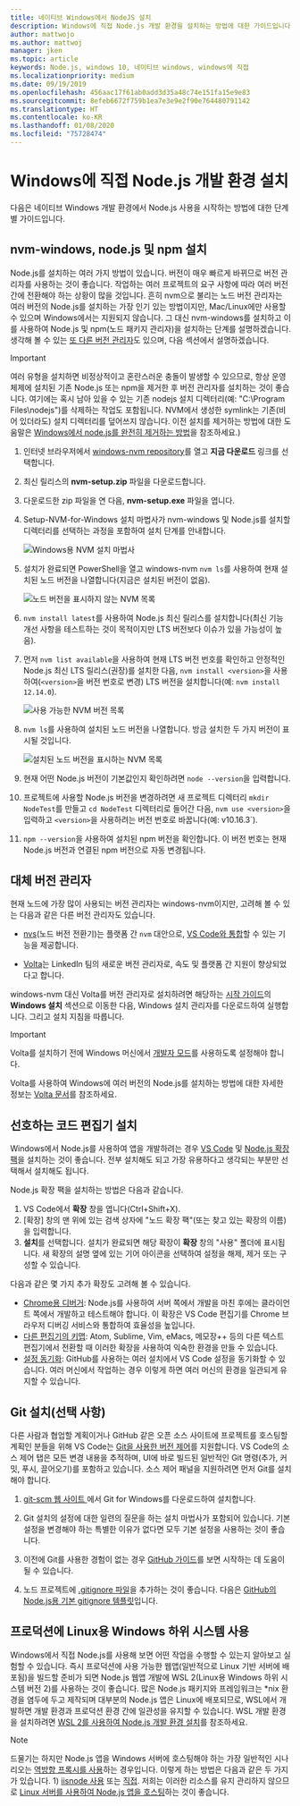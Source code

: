 ```yaml
---
title: 네이티브 Windows에서 NodeJS 설치
description: Windows에 직접 Node.js 개발 환경을 설치하는 방법에 대한 가이드입니다.
author: mattwojo
ms.author: mattwoj
manager: jken
ms.topic: article
keywords: Node.js, windows 10, 네이티브 windows, windows에 직접
ms.localizationpriority: medium
ms.date: 09/19/2019
ms.openlocfilehash: 456aac17f61ab0add3d35a48c74e151fa15e9e83
ms.sourcegitcommit: 8efeb6672f759b1ea7e3e9e2f90e764480791142
ms.translationtype: HT
ms.contentlocale: ko-KR
ms.lasthandoff: 01/08/2020
ms.locfileid: "75728474"
---
```

# <a name="set-up-your-nodejs-development-environment-directly-on-windows"></a>Windows에 직접 Node.js 개발 환경 설치

다음은 네이티브 Windows 개발 환경에서 Node.js 사용을 시작하는 방법에 대한 단계별 가이드입니다.

## <a name="install-nvm-windows-nodejs-and-npm"></a>nvm-windows, node.js 및 npm 설치

Node.js를 설치하는 여러 가지 방법이 있습니다. 버전이 매우 빠르게 바뀌므로 버전 관리자를 사용하는 것이 좋습니다. 작업하는 여러 프로젝트의 요구 사항에 따라 여러 버전 간에 전환해야 하는 상황이 많을 것입니다. 흔히 nvm으로 불리는 노드 버전 관리자는 여러 버전의 Node.js를 설치하는 가장 인기 있는 방법이지만, Mac/Linux에만 사용할 수 있으며 Windows에서는 지원되지 않습니다. 그 대신 nvm-windows를 설치하고 이를 사용하여 Node.js 및 npm(노드 패키지 관리자)을 설치하는 단계를 설명하겠습니다. 생각해 볼 수 있는 [또 다른 버전 관리자](#alternative-version-managers)도 있으며, 다음 섹션에서 설명하겠습니다.

> [!IMPORTANT]
> 여러 유형을 설치하면 비정상적이고 혼란스러운 충돌이 발생할 수 있으므로, 항상 운영 체제에 설치된 기존 Node.js 또는 npm을 제거한 후 버전 관리자를 설치하는 것이 좋습니다. 여기에는 혹시 남아 있을 수 있는 기존 nodejs 설치 디렉터리(예: "C:\Program Files\nodejs")를 삭제하는 작업도 포함됩니다. NVM에서 생성한 symlink는 기존(비어 있더라도) 설치 디렉터리를 덮어쓰지 않습니다. 이전 설치를 제거하는 방법에 대한 도움말은 [Windows에서 node.js를 완전히 제거하는 방법](https://stackoverflow.com/questions/20711240/how-to-completely-remove-node-js-from-windows)을 참조하세요.)

1. 인터넷 브라우저에서 [windows-nvm repository](https://github.com/coreybutler/nvm-windows#node-version-manager-nvm-for-windows)를 열고 **지금 다운로드** 링크를 선택합니다.
2. 최신 릴리스의 **nvm-setup.zip** 파일을 다운로드합니다.
3. 다운로드한 zip 파일을 연 다음, **nvm-setup.exe** 파일을 엽니다.
4. Setup-NVM-for-Windows 설치 마법사가 nvm-windows 및 Node.js를 설치할 디렉터리를 선택하는 과정을 포함하여 설치 단계를 안내합니다.

    ![Windows용 NVM 설치 마법사](../images/install-nvm-for-windows-wizard.png)

5. 설치가 완료되면 PowerShell을 열고 windows-nvm `nvm ls`를 사용하여 현재 설치된 노드 버전을 나열합니다(지금은 설치된 버전이 없음).

    ![노드 버전을 표시하지 않는 NVM 목록](../images/windows-nvm-powershell-no-node.png)

6. `nvm install latest`를 사용하여 Node.js 최신 릴리스를 설치합니다(최신 기능 개선 사항을 테스트하는 것이 목적이지만 LTS 버전보다 이슈가 있을 가능성이 높음).
7. 먼저 `nvm list available`을 사용하여 현재 LTS 버전 번호를 확인하고 안정적인 Node.js 최신 LTS 릴리스(권장)를 설치한 다음, `nvm install <version>`을 사용하여(`<version>`을 버전 번호로 변경) LTS 버전을 설치합니다(예: `nvm install 12.14.0`).

    ![사용 가능한 NVM 버전 목록](../images/windows-nvm-list.png)

8. `nvm ls`를 사용하여 설치된 노드 버전을 나열합니다. 방금 설치한 두 가지 버전이 표시될 것입니다.

    ![설치된 노드 버전을 표시하는 NVM 목록](../images/windows-nvm-node-installs.png)

9. 현재 어떤 Node.js 버전이 기본값인지 확인하려면 `node --version`을 입력합니다.
10. 프로젝트에 사용할 Node.js 버전을 변경하려면 새 프로젝트 디렉터리 `mkdir NodeTest`를 만들고 `cd NodeTest` 디렉터리로 들어간 다음, `nvm use <version>`을 입력하고 `<version>`을 사용하려는 버전 번호로 바꿉니다(예: v10.16.3`).
11. `npm --version`을 사용하여 설치된 npm 버전을 확인합니다. 이 버전 번호는 현재 Node.js 버전과 연결된 npm 버전으로 자동 변경됩니다.

## <a name="alternative-version-managers"></a>대체 버전 관리자

현재 노드에 가장 많이 사용되는 버전 관리자는 windows-nvm이지만, 고려해 볼 수 있는 다음과 같은 다른 버전 관리자도 있습니다.

- [nvs](https://github.com/jasongin/nvs)(노드 버전 전환기)는 플랫폼 간 `nvm` 대안으로, [VS Code와 통합](https://github.com/jasongin/nvs/blob/master/doc/VSCODE.md)할 수 있는 기능을 제공합니다.

- [Volta](https://github.com/volta-cli/volta#installing-volta)는 LinkedIn 팀의 새로운 버전 관리자로, 속도 및 플랫폼 간 지원이 향상되었다고 합니다.

windows-nvm 대신 Volta를 버전 관리자로 설치하려면 해당하는 [시작 가이드](https://docs.volta.sh/guide/getting-started)의 **Windows 설치** 섹션으로 이동한 다음, Windows 설치 관리자를 다운로드하여 실행합니다. 그리고 설치 지침을 따릅니다.

> [!IMPORTANT]
> Volta를 설치하기 전에 Windows 머신에서 [개발자 모드](https://docs.microsoft.com/windows/uwp/get-started/enable-your-device-for-development#accessing-settings-for-developers)를 사용하도록 설정해야 합니다.

Volta를 사용하여 Windows에 여러 버전의 Node.js를 설치하는 방법에 대한 자세한 정보는 [Volta 문서](https://docs.volta.sh/guide/understanding#managing-your-toolchain)를 참조하세요.

## <a name="install-your-favorite-code-editor"></a>선호하는 코드 편집기 설치

Windows에서 Node.js를 사용하여 앱을 개발하려는 경우 [VS Code](https://code.visualstudio.com) 및 [Node.js 확장 팩](https://marketplace.visualstudio.com/items?itemName=waderyan.nodejs-extension-pack)을 설치하는 것이 좋습니다. 전부 설치해도 되고 가장 유용하다고 생각되는 부분만 선택해서 설치해도 됩니다.

Node.js 확장 팩을 설치하는 방법은 다음과 같습니다.

1. VS Code에서 **확장** 창을 엽니다(Ctrl+Shift+X).
2. [확장] 창의 맨 위에 있는 검색 상자에 "노드 확장 팩"(또는 찾고 있는 확장의 이름)을 입력합니다.
3. **설치**를 선택합니다. 설치가 완료되면 해당 확장이 **확장** 창의 "사용" 폴더에 표시됩니다. 새 확장의 설명 옆에 있는 기어 아이콘을 선택하여 설정을 해제, 제거 또는 구성할 수 있습니다.

다음과 같은 몇 가지 추가 확장도 고려해 볼 수 있습니다.

- [Chrome용 디버거](https://code.visualstudio.com/blogs/2016/02/23/introducing-chrome-debugger-for-vs-code): Node.js를 사용하여 서버 쪽에서 개발을 마친 후에는 클라이언트 쪽에서 개발하고 테스트해야 합니다. 이 확장은 VS Code 편집기를 Chrome 브라우저 디버깅 서비스와 통합하여 효율성을 높입니다.
- [다른 편집기의 키맵](https://marketplace.visualstudio.com/search?target=VSCode&category=Keymaps&sortBy=Downloads): Atom, Sublime, Vim, eMacs, 메모장++ 등의 다른 텍스트 편집기에서 전환할 때 이러한 확장을 사용하여 익숙한 환경을 만들 수 있습니다.
- [설정 동기화](https://marketplace.visualstudio.com/items?itemName=Shan.code-settings-sync): GitHub를 사용하는 여러 설치에서 VS Code 설정을 동기화할 수 있습니다. 여러 머신에서 작업하는 경우 이렇게 하면 여러 머신의 환경을 일관되게 유지할 수 있습니다.

## <a name="install-git-optional"></a>Git 설치(선택 사항)

다른 사람과 협업할 계획이거나 GitHub 같은 오픈 소스 사이트에 프로젝트를 호스팅할 계획인 분들을 위해 VS Code는 [Git을 사용한 버전 제어](https://code.visualstudio.com/docs/editor/versioncontrol#_git-support)를 지원합니다. VS Code의 소스 제어 탭은 모든 변경 내용을 추적하며, UI에 바로 빌드된 일반적인 Git 명령(추가, 커밋, 푸시, 끌어오기)를 포함하고 있습니다. 소스 제어 패널을 지원하려면 먼저 Git를 설치해야 합니다.

1. [git-scm 웹 사이트 ](https://git-scm.com/download/win)에서 Git for Windows를 다운로드하여 설치합니다.

2. Git 설치의 설정에 대한 일련의 질문을 하는 설치 마법사가 포함되어 있습니다. 기본 설정을 변경해야 하는 특별한 이유가 없다면 모두 기본 설정을 사용하는 것이 좋습니다.

3. 이전에 Git를 사용한 경험이 없는 경우 [GitHub 가이드](https://guides.github.com/)를 보면 시작하는 데 도움이 될 수 있습니다.

4. 노드 프로젝트에 [.gitignore 파일](https://help.github.com/en/articles/ignoring-files)을 추가하는 것이 좋습니다. 다음은 [GitHub의 Node.js용 기본 gitignore 템플릿](https://github.com/github/gitignore/blob/master/Node.gitignore)입니다.

## <a name="use-windows-subsystem-for-linux-for-production"></a>프로덕션에 Linux용 Windows 하위 시스템 사용

Windows에서 직접 Node.js를 사용해 보면 어떤 작업을 수행할 수 있는지 알아보고 실험할 수 있습니다. 즉시 프로덕션에 사용 가능한 웹앱(일반적으로 Linux 기반 서버에 배포됨)을 빌드할 준비가 되면 Node.js 웹앱 개발에 WSL 2(Linux용 Windows 하위 시스템 버전 2)를 사용하는 것이 좋습니다. 많은 Node.js 패키지와 프레임워크는 *nix 환경을 염두에 두고 제작되며 대부분의 Node.js 앱은 Linux에 배포되므로, WSL에서 개발하면 개발 환경과 프로덕션 환경 간에 일관성을 유지할 수 있습니다. WSL 개발 환경을 설치하려면 [WSL 2를 사용하여 Node.js 개발 환경 설치](./setup-on-wsl2.md)를 참조하세요.

> [!NOTE]
> 드물기는 하지만 Node.js 앱을 Windows 서버에 호스팅해야 하는 가장 일반적인 시나리오는 [역방향 프록시를 사용](https://medium.com/intrinsic/why-should-i-use-a-reverse-proxy-if-node-js-is-production-ready-5a079408b2ca)하는 경우입니다. 이렇게 하는 방법은 다음과 같은 두 가지가 있습니다. 1) [iisnode 사용](https://harveywilliams.net/blog/installing-iisnode) 또는 [직접](https://dev.to/petereysermans/hosting-a-node-js-application-on-windows-with-iis-as-reverse-proxy-397b). 저희는 이러한 리소스를 유지 관리하지 않으므로 [Linux 서버를 사용하여 Node.js 앱을 호스팅](https://docs.microsoft.com/azure/app-service/app-service-web-get-started-nodejs)하는 것이 좋습니다.

